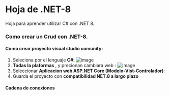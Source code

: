 # Hoja de .NET-8
Hoja para aprender utilizar C# con .NET 8.

### Como crear un Crud con .NET-8.

#### Como crear proyecto visual studio comunity:
1. Seleciona por el lenguaje **C#**:
![image](https://github.com/user-attachments/assets/4e6d8753-d291-4f12-bc24-5d5428e0a6e6)
2. **Todas la plaformas** , y precionan cambiara web :
 ![image](https://github.com/user-attachments/assets/4657deaa-2b51-4b2d-879c-c53820e54065)
3. Seleccionar **Aplicacion web ASP.NET Core (Modelo-Vist-Controlador)**:
4. Guarda el proyecto con **compatibilidad NET.8 a largo plazo**

#### Cadena de conexiones 

